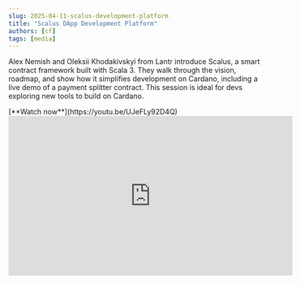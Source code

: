 ```yaml
---
slug: 2025-04-11-scalus-development-platform
title: "Scalus DApp Development Platform"
authors: [cf]
tags: [media]
---
```


Alex Nemish and Oleksii Khodakivskyi from Lantr introduce Scalus, a smart contract framework built with Scala 3. They walk through the vision, roadmap, and show how it simplifies development on Cardano, including a live demo of a payment splitter contract. This session is ideal for devs exploring new tools to build on Cardano.

<div style={{ textAlign: 'right' }}>
[**Watch now**](https://youtu.be/UJeFLy92D4Q)
</div>

<iframe width="560" height="315" src="https://www.youtube-nocookie.com/embed/UJeFLy92D4Q" title="YouTube video player" frameborder="0" allow="accelerometer; autoplay; clipboard-write; encrypted-media; gyroscope; picture-in-picture; web-share" referrerpolicy="strict-origin-when-cross-origin" allowfullscreen></iframe>